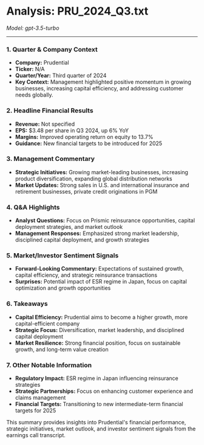 # Analysis: PRU_2024_Q3.txt

*Model: gpt-3.5-turbo*

---

### 1. Quarter & Company Context
- **Company:** Prudential
- **Ticker:** N/A
- **Quarter/Year:** Third quarter of 2024
- **Key Context:** Management highlighted positive momentum in growing businesses, increasing capital efficiency, and addressing customer needs globally.

### 2. Headline Financial Results
- **Revenue:** Not specified
- **EPS:** $3.48 per share in Q3 2024, up 6% YoY
- **Margins:** Improved operating return on equity to 13.7%
- **Guidance:** New financial targets to be introduced for 2025

### 3. Management Commentary
- **Strategic Initiatives:** Growing market-leading businesses, increasing product diversification, expanding global distribution networks
- **Market Updates:** Strong sales in U.S. and international insurance and retirement businesses, private credit originations in PGM

### 4. Q&A Highlights
- **Analyst Questions:** Focus on Prismic reinsurance opportunities, capital deployment strategies, and market outlook
- **Management Responses:** Emphasized strong market leadership, disciplined capital deployment, and growth strategies

### 5. Market/Investor Sentiment Signals
- **Forward-Looking Commentary:** Expectations of sustained growth, capital efficiency, and strategic reinsurance transactions
- **Surprises:** Potential impact of ESR regime in Japan, focus on capital optimization and growth opportunities

### 6. Takeaways
- **Capital Efficiency:** Prudential aims to become a higher growth, more capital-efficient company
- **Strategic Focus:** Diversification, market leadership, and disciplined capital deployment
- **Market Resilience:** Strong financial position, focus on sustainable growth, and long-term value creation

### 7. Other Notable Information
- **Regulatory Impact:** ESR regime in Japan influencing reinsurance strategies
- **Strategic Partnerships:** Focus on enhancing customer experience and claims management
- **Financial Targets:** Transitioning to new intermediate-term financial targets for 2025

This summary provides insights into Prudential's financial performance, strategic initiatives, market outlook, and investor sentiment signals from the earnings call transcript.